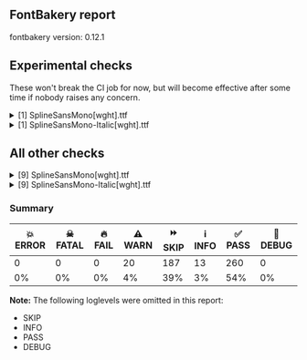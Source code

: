 ## FontBakery report

fontbakery version: 0.12.1



## Experimental checks

These won't break the CI job for now, but will become effective after some time if nobody raises any concern.


<details><summary>[1] SplineSansMono[wght].ttf</summary>
<div>
<details>
    <summary>⚠️ <b>WARN</b> Validate location, size and resolution of article images. <a href="https://fontbakery.readthedocs.io/en/stable/fontbakery/checks/googlefonts.article.html#"></a></summary>
    <div>







* ⚠️ **WARN** <p>Family metadata at fonts/variable does not have an article.</p>
 [code: lacks-article]



</div>
</details>
</div>
</details>

<details><summary>[1] SplineSansMono-Italic[wght].ttf</summary>
<div>
<details>
    <summary>⚠️ <b>WARN</b> Validate location, size and resolution of article images. <a href="https://fontbakery.readthedocs.io/en/stable/fontbakery/checks/googlefonts.article.html#"></a></summary>
    <div>







* ⚠️ **WARN** <p>Family metadata at fonts/variable does not have an article.</p>
 [code: lacks-article]



</div>
</details>
</div>
</details>




## All other checks



<details><summary>[9] SplineSansMono[wght].ttf</summary>
<div>
<details>
    <summary>⚠️ <b>WARN</b> Checking correctness of monospaced metadata. <a href="https://fontbakery.readthedocs.io/en/stable/fontbakery/checks/opentype.name.html#"></a></summary>
    <div>







* ⚠️ **WARN** <p>The OpenType spec recomments at <a href="https://learn.microsoft.com/en-us/typography/opentype/spec/recom#hhea-table">https://learn.microsoft.com/en-us/typography/opentype/spec/recom#hhea-table</a> that hhea.numberOfHMetrics be set to 3 but this font has 555 instead.
Please read <a href="https://github.com/fonttools/fonttools/issues/3014">https://github.com/fonttools/fonttools/issues/3014</a> to decide whether this makes sense for your font.</p>
 [code: bad-numberOfHMetrics]



* ⚠️ **WARN** <p>Font is monospaced but 8 glyphs (1.44%) have a different width. You should check the widths of: ['uni2155.ss18', 'plus.alt', 'equal.alt', 'greaterarrow', 'exclamequal', 'lessergreater', 'greatergreaterarrow', 'equalequalarrow']</p>
 [code: mono-outliers]



</div>
</details>

<details>
    <summary>⚠️ <b>WARN</b> Does the font contain a soft hyphen? <a href="https://fontbakery.readthedocs.io/en/stable/fontbakery/checks/universal.html#"></a></summary>
    <div>







* ⚠️ **WARN** <p>This font has a 'Soft Hyphen' character.</p>
 [code: softhyphen]



</div>
</details>

<details>
    <summary>⚠️ <b>WARN</b> Check font contains no unreachable glyphs <a href="https://fontbakery.readthedocs.io/en/stable/fontbakery/checks/universal.html#"></a></summary>
    <div>







* ⚠️ **WARN** <p>The following glyphs could not be reached by codepoint or substitution rules:</p>
<pre><code>- IJ_acutecomb

- commaturnedabove

- ij_acutecomb
</code></pre>
 [code: unreachable-glyphs]



</div>
</details>

<details>
    <summary>⚠️ <b>WARN</b> Are there any misaligned on-curve points? <a href="https://fontbakery.readthedocs.io/en/stable/fontbakery/checks/outline.html#"></a></summary>
    <div>







* ⚠️ **WARN** <p>The following glyphs have on-curve points which have potentially incorrect y coordinates:</p>
<pre><code>* dollar (U+0024): X=622.0,Y=1.0 (should be at baseline 0?)

* dollar (U+0024): X=622.0,Y=1.0 (should be at baseline 0?)

* nine (U+0039): X=394.0,Y=1452.0 (should be at cap-height 1454?)

* question (U+003F): X=1051.0,Y=1453.0 (should be at cap-height 1454?)

* C (U+0043): X=790.0,Y=0.5 (should be at baseline 0?)

* J (U+004A): X=346.5,Y=2.0 (should be at baseline 0?)

* U (U+0055): X=115.0,Y=1456.0 (should be at cap-height 1454?)

* U (U+0055): X=302.0,Y=1456.0 (should be at cap-height 1454?)

* f (U+0066): X=214.0,Y=1092.0 (should be at x-height 1091?)

* f (U+0066): X=985.0,Y=1092.0 (should be at x-height 1091?)

* j (U+006A): X=702.0,Y=1092.0 (should be at x-height 1091?)

* j (U+006A): X=901.0,Y=1092.0 (should be at x-height 1091?)

* j (U+006A): X=308.0,Y=1092.0 (should be at x-height 1091?)

* j (U+006A): X=901.0,Y=1092.0 (should be at x-height 1091?)

* l (U+006C): X=941.0,Y=0.5 (should be at baseline 0?)

* m (U+006D): X=83.0,Y=1092.0 (should be at x-height 1091?)

* m (U+006D): X=231.0,Y=1092.0 (should be at x-height 1091?)

* n (U+006E): X=192.0,Y=1093.0 (should be at x-height 1091?)

* n (U+006E): X=353.0,Y=1093.0 (should be at x-height 1091?)

* p (U+0070): X=177.0,Y=1092.0 (should be at x-height 1091?)

* p (U+0070): X=360.0,Y=1092.0 (should be at x-height 1091?)

* p (U+0070): X=362.0,Y=-1.0 (should be at baseline 0?)

* r (U+0072): X=106.0,Y=1093.0 (should be at x-height 1091?)

* r (U+0072): X=426.0,Y=1093.0 (should be at x-height 1091?)

* r (U+0072): X=331.0,Y=1093.0 (should be at x-height 1091?)

* r (U+0072): X=492.0,Y=1093.0 (should be at x-height 1091?)

* s (U+0073): X=458.0,Y=-0.5 (should be at baseline 0?)

* t (U+0074): X=916.5,Y=0.5 (should be at baseline 0?)

* t (U+0074): X=134.0,Y=1092.0 (should be at x-height 1091?)

* t (U+0074): X=962.0,Y=1092.0 (should be at x-height 1091?)

* u (U+0075): X=181.0,Y=1092.0 (should be at x-height 1091?)

* u (U+0075): X=366.0,Y=1092.0 (should be at x-height 1091?)

* u (U+0075): X=824.0,Y=1092.0 (should be at x-height 1091?)

* u (U+0075): X=1011.0,Y=1092.0 (should be at x-height 1091?)

* uni00B2 (U+00B2): X=815.0,Y=1455.0 (should be at cap-height 1454?)

* uni00B2 (U+00B2): X=388.0,Y=1453.0 (should be at cap-height 1454?)

* uni00B2 (U+00B2): X=235.0,Y=1453.0 (should be at cap-height 1454?)

* onequarter (U+00BC): X=358.0,Y=1454.5 (should be at cap-height 1454?)

* onequarter (U+00BC): X=397.0,Y=-2.0 (should be at baseline 0?)

* onequarter (U+00BC): X=1036.0,Y=-2.0 (should be at baseline 0?)

* onequarter (U+00BC): X=793.0,Y=-2.0 (should be at baseline 0?)

* onehalf (U+00BD): X=358.0,Y=1454.5 (should be at cap-height 1454?)

* threequarters (U+00BE): X=397.0,Y=-2.0 (should be at baseline 0?)

* threequarters (U+00BE): X=1036.0,Y=-2.0 (should be at baseline 0?)

* threequarters (U+00BE): X=793.0,Y=-2.0 (should be at baseline 0?)

* Ccedilla (U+00C7): X=790.0,Y=0.5 (should be at baseline 0?)

* Ugrave (U+00D9): X=115.0,Y=1456.0 (should be at cap-height 1454?)

* Ugrave (U+00D9): X=302.0,Y=1456.0 (should be at cap-height 1454?)

* Uacute (U+00DA): X=115.0,Y=1456.0 (should be at cap-height 1454?)

* Uacute (U+00DA): X=302.0,Y=1456.0 (should be at cap-height 1454?)

* Ucircumflex (U+00DB): X=115.0,Y=1456.0 (should be at cap-height 1454?)

* Ucircumflex (U+00DB): X=302.0,Y=1456.0 (should be at cap-height 1454?)

* Udieresis (U+00DC): X=115.0,Y=1456.0 (should be at cap-height 1454?)

* Udieresis (U+00DC): X=302.0,Y=1456.0 (should be at cap-height 1454?)

* thorn (U+00FE): X=362.0,Y=-1.0 (should be at baseline 0?)

* Cacute (U+0106): X=790.0,Y=0.5 (should be at baseline 0?)

* Cdotaccent (U+010A): X=790.0,Y=0.5 (should be at baseline 0?)

* Ccaron (U+010C): X=790.0,Y=0.5 (should be at baseline 0?)

* lacute (U+013A): X=941.0,Y=0.5 (should be at baseline 0?)

* uni013C (U+013C): X=941.0,Y=0.5 (should be at baseline 0?)

* lcaron (U+013E): X=941.0,Y=0.5 (should be at baseline 0?)

* ldot (U+0140): X=941.0,Y=0.5 (should be at baseline 0?)

* lslash (U+0142): X=941.0,Y=0.5 (should be at baseline 0?)

* sacute (U+015B): X=458.0,Y=-0.5 (should be at baseline 0?)

* scedilla (U+015F): X=458.0,Y=-0.5 (should be at baseline 0?)

* scaron (U+0161): X=458.0,Y=-0.5 (should be at baseline 0?)

* uni0163 (U+0163): X=916.5,Y=0.5 (should be at baseline 0?)

* tcaron (U+0165): X=916.5,Y=0.5 (should be at baseline 0?)

* tbar (U+0167): X=908.5,Y=-1.0 (should be at baseline 0?)

* Utilde (U+0168): X=115.0,Y=1456.0 (should be at cap-height 1454?)

* Utilde (U+0168): X=302.0,Y=1456.0 (should be at cap-height 1454?)

* Umacron (U+016A): X=115.0,Y=1456.0 (should be at cap-height 1454?)

* Umacron (U+016A): X=302.0,Y=1456.0 (should be at cap-height 1454?)

* Ubreve (U+016C): X=115.0,Y=1456.0 (should be at cap-height 1454?)

* Ubreve (U+016C): X=302.0,Y=1456.0 (should be at cap-height 1454?)

* Uring (U+016E): X=115.0,Y=1456.0 (should be at cap-height 1454?)

* Uring (U+016E): X=302.0,Y=1456.0 (should be at cap-height 1454?)

* Uhungarumlaut (U+0170): X=115.0,Y=1456.0 (should be at cap-height 1454?)

* Uhungarumlaut (U+0170): X=302.0,Y=1456.0 (should be at cap-height 1454?)

* Uogonek (U+0172): X=139.0,Y=1456.0 (should be at cap-height 1454?)

* Uogonek (U+0172): X=330.0,Y=1456.0 (should be at cap-height 1454?)

* uni018F (U+018F): X=427.0,Y=1455.0 (should be at cap-height 1454?)

* uni0219 (U+0219): X=458.0,Y=-0.5 (should be at baseline 0?)

* uni021B (U+021B): X=916.5,Y=0.5 (should be at baseline 0?)

* uni1EE4 (U+1EE4): X=115.0,Y=1456.0 (should be at cap-height 1454?)

* uni1EE4 (U+1EE4): X=302.0,Y=1456.0 (should be at cap-height 1454?)

* quoteleft (U+2018): X=495.0,Y=1453.5 (should be at cap-height 1454?)

* quotesinglbase (U+201A): X=671.0,Y=-2.0 (should be at baseline 0?)

* quotesinglbase (U+201A): X=488.0,Y=-2.0 (should be at baseline 0?)

* quotedblbase (U+201E): X=442.0,Y=-2.0 (should be at baseline 0?)

* quotedblbase (U+201E): X=259.0,Y=-2.0 (should be at baseline 0?)

* quotedblbase (U+201E): X=858.0,Y=-2.0 (should be at baseline 0?)

* quotedblbase (U+201E): X=675.0,Y=-2.0 (should be at baseline 0?)
</code></pre>
 [code: found-misalignments]



</div>
</details>

<details>
    <summary>⚠️ <b>WARN</b> Ensure dotted circle glyph is present and can attach marks. <a href="https://fontbakery.readthedocs.io/en/stable/fontbakery/checks/shaping.html#"></a></summary>
    <div>







* ⚠️ **WARN** <p>No dotted circle glyph present</p>
 [code: missing-dotted-circle]



</div>
</details>

<details>
    <summary>⚠️ <b>WARN</b> Ensure soft_dotted characters lose their dot when combined with marks that replace the dot. <a href="https://fontbakery.readthedocs.io/en/stable/fontbakery/checks/shaping.html#"></a></summary>
    <div>







* ⚠️ **WARN** <p>The dot of soft dotted characters used in orthographies <em>must</em> disappear in the following strings: į̀ į́ į̂ į̃ į̄ į̌ ị̀ ị́ ị̂ ị̃ ị̄</p>
<p>The dot of soft dotted characters <em>should</em> disappear in other cases, for example: i̦̇ i̦̊ i̦̋ ǐ̦ i̦̒ j̦̀ j̦́ ĵ̦ j̦̃ j̦̄ j̦̆ j̦̇ j̦̈ j̦̊ j̦̋ ǰ̦ j̦̒ į̆ į̇ į̈</p>
<p>Your font fully covers the following languages that require the soft-dotted feature: Lithuanian (Latn, 2,357,094 speakers), Dutch (Latn, 31,709,104 speakers).</p>
<p>Your font does <em>not</em> cover the following languages that require the soft-dotted feature: Zapotec (Latn, 490,000 speakers), Dan (Latn, 1,099,244 speakers), Makaa (Latn, 221,000 speakers), Koonzime (Latn, 40,000 speakers), Ukrainian (Cyrl, 29,273,587 speakers), Ekpeye (Latn, 226,000 speakers), Mango (Latn, 77,000 speakers), Southern Kisi (Latn, 360,000 speakers), Ejagham (Latn, 120,000 speakers), Bete-Bendi (Latn, 100,000 speakers), Ijo, Southeast (Latn, 2,471,000 speakers), Igbo (Latn, 27,823,640 speakers), Bafut (Latn, 158,146 speakers), Nzakara (Latn, 50,000 speakers), Ma’di (Latn, 584,000 speakers), Mfumte (Latn, 79,000 speakers), Dii (Latn, 71,000 speakers), Kom (Latn, 360,685 speakers), Basaa (Latn, 332,940 speakers), Sar (Latn, 500,000 speakers), Aghem (Latn, 38,843 speakers), Mundani (Latn, 34,000 speakers), Nateni (Latn, 100,000 speakers), Gulay (Latn, 250,478 speakers), South Central Banda (Latn, 244,000 speakers), Lugbara (Latn, 2,200,000 speakers), Ebira (Latn, 2,200,000 speakers), Avokaya (Latn, 100,000 speakers), Belarusian (Cyrl, 10,064,517 speakers), Cicipu (Latn, 44,000 speakers), Navajo (Latn, 166,319 speakers), Fur (Latn, 1,230,163 speakers), Ngbaka (Latn, 1,020,000 speakers), Kpelle, Guinea (Latn, 622,000 speakers), Yala (Latn, 200,000 speakers).</p>
 [code: soft-dotted]



</div>
</details>

<details>
    <summary>⚠️ <b>WARN</b> Check for codepoints not covered by METADATA subsets. <a href="https://fontbakery.readthedocs.io/en/stable/fontbakery/checks/googlefonts.subsets.html#"></a></summary>
    <div>







* ⚠️ **WARN** <p>The following codepoints supported by the font are not covered by
any subsets defined in the font's metadata file, and will never
be served. You can solve this by either manually adding additional
subset declarations to METADATA.pb, or by editing the glyphset
definitions.</p>
<ul>
<li>U+02C7 CARON: try adding one of: tifinagh, yi, canadian-aboriginal</li>
<li>U+02D8 BREVE: try adding one of: yi, canadian-aboriginal</li>
<li>U+02D9 DOT ABOVE: try adding one of: yi, canadian-aboriginal</li>
<li>U+02DB OGONEK: try adding one of: yi, canadian-aboriginal</li>
<li>U+02DD DOUBLE ACUTE ACCENT: not included in any glyphset definition</li>
<li>U+0302 COMBINING CIRCUMFLEX ACCENT: try adding one of: tifinagh, coptic, math, cherokee</li>
<li>U+0306 COMBINING BREVE: try adding one of: old-permic, tifinagh</li>
<li>U+0307 COMBINING DOT ABOVE: try adding one of: old-permic, malayalam, tai-le, canadian-aboriginal, syriac, tifinagh, coptic, math</li>
<li>U+030A COMBINING RING ABOVE: try adding syriac</li>
<li>U+030B COMBINING DOUBLE ACUTE ACCENT: try adding one of: osage, cherokee</li>
<li>U+030C COMBINING CARON: try adding one of: tai-le, cherokee</li>
<li>U+0312 COMBINING TURNED COMMA ABOVE: not included in any glyphset definition</li>
<li>U+0326 COMBINING COMMA BELOW: not included in any glyphset definition</li>
<li>U+0327 COMBINING CEDILLA: not included in any glyphset definition</li>
<li>U+0328 COMBINING OGONEK: not included in any glyphset definition</li>
<li>U+032D COMBINING CIRCUMFLEX ACCENT BELOW: try adding syriac</li>
<li>U+0331 COMBINING MACRON BELOW: try adding one of: caucasian-albanian, cherokee, gothic, syriac, tifinagh</li>
<li>U+1ECA LATIN CAPITAL LETTER I WITH DOT BELOW: try adding vietnamese</li>
<li>U+1ECB LATIN SMALL LETTER I WITH DOT BELOW: try adding vietnamese</li>
<li>U+1ECC LATIN CAPITAL LETTER O WITH DOT BELOW: try adding vietnamese</li>
<li>U+1ECD LATIN SMALL LETTER O WITH DOT BELOW: try adding vietnamese</li>
<li>U+1EE4 LATIN CAPITAL LETTER U WITH DOT BELOW: try adding vietnamese</li>
<li>U+1EE5 LATIN SMALL LETTER U WITH DOT BELOW: try adding vietnamese</li>
<li>U+2021 DOUBLE DAGGER: try adding adlam</li>
<li>U+2070 SUPERSCRIPT ZERO: not included in any glyphset definition</li>
<li>U+2075 SUPERSCRIPT FIVE: not included in any glyphset definition</li>
<li>U+2076 SUPERSCRIPT SIX: not included in any glyphset definition</li>
<li>U+2077 SUPERSCRIPT SEVEN: not included in any glyphset definition</li>
<li>U+2078 SUPERSCRIPT EIGHT: not included in any glyphset definition</li>
<li>U+2079 SUPERSCRIPT NINE: not included in any glyphset definition</li>
<li>U+2080 SUBSCRIPT ZERO: not included in any glyphset definition</li>
<li>U+2081 SUBSCRIPT ONE: not included in any glyphset definition</li>
<li>U+2082 SUBSCRIPT TWO: not included in any glyphset definition</li>
<li>U+2083 SUBSCRIPT THREE: not included in any glyphset definition</li>
<li>U+2084 SUBSCRIPT FOUR: not included in any glyphset definition</li>
<li>U+2085 SUBSCRIPT FIVE: not included in any glyphset definition</li>
<li>U+2086 SUBSCRIPT SIX: not included in any glyphset definition</li>
<li>U+2087 SUBSCRIPT SEVEN: not included in any glyphset definition</li>
<li>U+2088 SUBSCRIPT EIGHT: not included in any glyphset definition</li>
<li>U+2089 SUBSCRIPT NINE: not included in any glyphset definition</li>
<li>U+212E ESTIMATED SYMBOL: not included in any glyphset definition</li>
<li>U+221E INFINITY: try adding math</li>
<li>U+2248 ALMOST EQUAL TO: try adding math</li>
<li>U+FB01 LATIN SMALL LIGATURE FI: not included in any glyphset definition</li>
<li>U+FB02 LATIN SMALL LIGATURE FL: not included in any glyphset definition</li>
</ul>
<p>Or you can add the above codepoints to one of the subsets supported by the font: <code>cyrillic-ext</code>, <code>greek-ext</code>, <code>latin</code>, <code>latin-ext</code></p>
 [code: unreachable-subsetting]



</div>
</details>

<details>
    <summary>⚠️ <b>WARN</b> Ensure fonts have ScriptLangTags declared on the 'meta' table. <a href="https://fontbakery.readthedocs.io/en/stable/fontbakery/checks/googlefonts.meta.html#"></a></summary>
    <div>







* ⚠️ **WARN** <p>This font file does not have a 'meta' table.</p>
 [code: lacks-meta-table]



</div>
</details>

<details>
    <summary>⚠️ <b>WARN</b> Ensure Stylistic Sets have description. <a href="https://fontbakery.readthedocs.io/en/stable/fontbakery/checks/googlefonts.gsub.html#"></a></summary>
    <div>







* ⚠️ **WARN** <p>The stylistic set ss01 lacks a description string on the 'name' table.</p>
 [code: missing-description]



* ⚠️ **WARN** <p>The stylistic set ss02 lacks a description string on the 'name' table.</p>
 [code: missing-description]



* ⚠️ **WARN** <p>The stylistic set ss03 lacks a description string on the 'name' table.</p>
 [code: missing-description]



* ⚠️ **WARN** <p>The stylistic set ss04 lacks a description string on the 'name' table.</p>
 [code: missing-description]



* ⚠️ **WARN** <p>The stylistic set ss05 lacks a description string on the 'name' table.</p>
 [code: missing-description]



* ⚠️ **WARN** <p>The stylistic set ss06 lacks a description string on the 'name' table.</p>
 [code: missing-description]



* ⚠️ **WARN** <p>The stylistic set ss07 lacks a description string on the 'name' table.</p>
 [code: missing-description]



* ⚠️ **WARN** <p>The stylistic set ss08 lacks a description string on the 'name' table.</p>
 [code: missing-description]



* ⚠️ **WARN** <p>The stylistic set ss09 lacks a description string on the 'name' table.</p>
 [code: missing-description]



* ⚠️ **WARN** <p>The stylistic set ss10 lacks a description string on the 'name' table.</p>
 [code: missing-description]



* ⚠️ **WARN** <p>The stylistic set ss11 lacks a description string on the 'name' table.</p>
 [code: missing-description]



* ⚠️ **WARN** <p>The stylistic set ss12 lacks a description string on the 'name' table.</p>
 [code: missing-description]



* ⚠️ **WARN** <p>The stylistic set ss14 lacks a description string on the 'name' table.</p>
 [code: missing-description]



* ⚠️ **WARN** <p>The stylistic set ss15 lacks a description string on the 'name' table.</p>
 [code: missing-description]



* ⚠️ **WARN** <p>The stylistic set ss16 lacks a description string on the 'name' table.</p>
 [code: missing-description]



* ⚠️ **WARN** <p>The stylistic set ss17 lacks a description string on the 'name' table.</p>
 [code: missing-description]



* ⚠️ **WARN** <p>The stylistic set ss18 lacks a description string on the 'name' table.</p>
 [code: missing-description]



* ⚠️ **WARN** <p>The stylistic set ss19 lacks a description string on the 'name' table.</p>
 [code: missing-description]



</div>
</details>
</div>
</details>

<details><summary>[9] SplineSansMono-Italic[wght].ttf</summary>
<div>
<details>
    <summary>⚠️ <b>WARN</b> Checking correctness of monospaced metadata. <a href="https://fontbakery.readthedocs.io/en/stable/fontbakery/checks/opentype.name.html#"></a></summary>
    <div>







* ⚠️ **WARN** <p>The OpenType spec recomments at <a href="https://learn.microsoft.com/en-us/typography/opentype/spec/recom#hhea-table">https://learn.microsoft.com/en-us/typography/opentype/spec/recom#hhea-table</a> that hhea.numberOfHMetrics be set to 3 but this font has 626 instead.
Please read <a href="https://github.com/fonttools/fonttools/issues/3014">https://github.com/fonttools/fonttools/issues/3014</a> to decide whether this makes sense for your font.</p>
 [code: bad-numberOfHMetrics]



* ⚠️ **WARN** <p>Font is monospaced but 18 glyphs (2.87%) have a different width. You should check the widths of: ['a', 'aacute', 'abreve', 'acircumflex', 'adieresis', 'agrave', 'amacron', 'aogonek', 'aring', 'aringacute', 'atilde', 'plus.alt', 'equal.alt', 'greaterarrow', 'exclamequal', 'lessergreater', 'greatergreaterarrow', 'equalequalarrow']</p>
 [code: mono-outliers]



</div>
</details>

<details>
    <summary>⚠️ <b>WARN</b> Does the font contain a soft hyphen? <a href="https://fontbakery.readthedocs.io/en/stable/fontbakery/checks/universal.html#"></a></summary>
    <div>







* ⚠️ **WARN** <p>This font has a 'Soft Hyphen' character.</p>
 [code: softhyphen]



</div>
</details>

<details>
    <summary>⚠️ <b>WARN</b> Check font contains no unreachable glyphs <a href="https://fontbakery.readthedocs.io/en/stable/fontbakery/checks/universal.html#"></a></summary>
    <div>







* ⚠️ **WARN** <p>The following glyphs could not be reached by codepoint or substitution rules:</p>
<pre><code>- IJ_acutecomb

- commaturnedabove

- ij_acutecomb

- uni2153.ss19

- uni2154.ss19

- uni2159.ss19
</code></pre>
 [code: unreachable-glyphs]



</div>
</details>

<details>
    <summary>⚠️ <b>WARN</b> Are there any misaligned on-curve points? <a href="https://fontbakery.readthedocs.io/en/stable/fontbakery/checks/outline.html#"></a></summary>
    <div>







* ⚠️ **WARN** <p>The following glyphs have on-curve points which have potentially incorrect y coordinates:</p>
<pre><code>* dollar (U+0024): X=543.0,Y=1.0 (should be at baseline 0?)

* dollar (U+0024): X=543.0,Y=1.0 (should be at baseline 0?)

* C (U+0043): X=735.0,Y=0.5 (should be at baseline 0?)

* U (U+0055): X=232.0,Y=1456.0 (should be at cap-height 1454?)

* U (U+0055): X=418.0,Y=1456.0 (should be at cap-height 1454?)

* a (U+0061): X=988.0,Y=1091.5 (should be at x-height 1091?)

* d (U+0064): X=1016.5,Y=1091.5 (should be at x-height 1091?)

* f (U+0066): X=239.0,Y=1092.0 (should be at x-height 1091?)

* f (U+0066): X=1063.0,Y=1092.0 (should be at x-height 1091?)

* i (U+0069): X=911.5,Y=0.5 (should be at baseline 0?)

* j (U+006A): X=710.0,Y=1092.0 (should be at x-height 1091?)

* j (U+006A): X=909.0,Y=1092.0 (should be at x-height 1091?)

* j (U+006A): X=313.0,Y=1092.0 (should be at x-height 1091?)

* j (U+006A): X=909.0,Y=1092.0 (should be at x-height 1091?)

* j (U+006A): X=998.0,Y=1456.0 (should be at cap-height 1454?)

* n (U+006E): X=248.0,Y=1093.0 (should be at x-height 1091?)

* n (U+006E): X=411.0,Y=1093.0 (should be at x-height 1091?)

* p (U+0070): X=340.5,Y=-1.0 (should be at baseline 0?)

* p (U+0070): X=230.0,Y=1092.0 (should be at x-height 1091?)

* p (U+0070): X=413.0,Y=1092.0 (should be at x-height 1091?)

* p (U+0070): X=281.0,Y=-1.0 (should be at baseline 0?)

* q (U+0071): X=1006.5,Y=1091.5 (should be at x-height 1091?)

* r (U+0072): X=165.0,Y=1093.0 (should be at x-height 1091?)

* r (U+0072): X=555.0,Y=1093.0 (should be at x-height 1091?)

* r (U+0072): X=555.0,Y=1093.0 (should be at x-height 1091?)

* s (U+0073): X=406.5,Y=-0.5 (should be at baseline 0?)

* t (U+0074): X=147.0,Y=1092.0 (should be at x-height 1091?)

* t (U+0074): X=999.0,Y=1092.0 (should be at x-height 1091?)

* u (U+0075): X=252.0,Y=1092.0 (should be at x-height 1091?)

* u (U+0075): X=437.0,Y=1092.0 (should be at x-height 1091?)

* u (U+0075): X=895.0,Y=1092.0 (should be at x-height 1091?)

* u (U+0075): X=1082.0,Y=1092.0 (should be at x-height 1091?)

* ordfeminine (U+00AA): X=862.0,Y=1456.0 (should be at cap-height 1454?)

* uni00B2 (U+00B2): X=896.0,Y=1455.0 (should be at cap-height 1454?)

* uni00B5 (U+00B5): X=426.0,Y=2.0 (should be at baseline 0?)

* onequarter (U+00BC): X=325.0,Y=-2.0 (should be at baseline 0?)

* onequarter (U+00BC): X=970.0,Y=-2.0 (should be at baseline 0?)

* onequarter (U+00BC): X=727.0,Y=-2.0 (should be at baseline 0?)

* threequarters (U+00BE): X=325.0,Y=-2.0 (should be at baseline 0?)

* threequarters (U+00BE): X=970.0,Y=-2.0 (should be at baseline 0?)

* threequarters (U+00BE): X=727.0,Y=-2.0 (should be at baseline 0?)

* Ccedilla (U+00C7): X=735.0,Y=0.5 (should be at baseline 0?)

* Ugrave (U+00D9): X=232.0,Y=1456.0 (should be at cap-height 1454?)

* Ugrave (U+00D9): X=418.0,Y=1456.0 (should be at cap-height 1454?)

* Uacute (U+00DA): X=232.0,Y=1456.0 (should be at cap-height 1454?)

* Uacute (U+00DA): X=418.0,Y=1456.0 (should be at cap-height 1454?)

* Ucircumflex (U+00DB): X=232.0,Y=1456.0 (should be at cap-height 1454?)

* Ucircumflex (U+00DB): X=418.0,Y=1456.0 (should be at cap-height 1454?)

* Udieresis (U+00DC): X=232.0,Y=1456.0 (should be at cap-height 1454?)

* Udieresis (U+00DC): X=418.0,Y=1456.0 (should be at cap-height 1454?)

* germandbls (U+00DF): X=390.5,Y=1452.5 (should be at cap-height 1454?)

* igrave (U+00EC): X=911.5,Y=0.5 (should be at baseline 0?)

* iacute (U+00ED): X=911.5,Y=0.5 (should be at baseline 0?)

* icircumflex (U+00EE): X=911.5,Y=0.5 (should be at baseline 0?)

* idieresis (U+00EF): X=911.5,Y=0.5 (should be at baseline 0?)

* Cacute (U+0106): X=735.0,Y=0.5 (should be at baseline 0?)

* Cdotaccent (U+010A): X=735.0,Y=0.5 (should be at baseline 0?)

* Ccaron (U+010C): X=735.0,Y=0.5 (should be at baseline 0?)

* itilde (U+0129): X=911.5,Y=0.5 (should be at baseline 0?)

* imacron (U+012B): X=911.5,Y=0.5 (should be at baseline 0?)

* ibreve (U+012D): X=911.5,Y=0.5 (should be at baseline 0?)

* iogonek (U+012F): X=911.5,Y=0.5 (should be at baseline 0?)

* dotlessi (U+0131): X=911.5,Y=0.5 (should be at baseline 0?)

* ij (U+0133): X=591.5,Y=0.5 (should be at baseline 0?)

* sacute (U+015B): X=406.5,Y=-0.5 (should be at baseline 0?)

* scedilla (U+015F): X=406.5,Y=-0.5 (should be at baseline 0?)

* scaron (U+0161): X=406.5,Y=-0.5 (should be at baseline 0?)

* Utilde (U+0168): X=232.0,Y=1456.0 (should be at cap-height 1454?)

* Utilde (U+0168): X=418.0,Y=1456.0 (should be at cap-height 1454?)

* Umacron (U+016A): X=232.0,Y=1456.0 (should be at cap-height 1454?)

* Umacron (U+016A): X=418.0,Y=1456.0 (should be at cap-height 1454?)

* Ubreve (U+016C): X=232.0,Y=1456.0 (should be at cap-height 1454?)

* Ubreve (U+016C): X=418.0,Y=1456.0 (should be at cap-height 1454?)

* Uring (U+016E): X=232.0,Y=1456.0 (should be at cap-height 1454?)

* Uring (U+016E): X=418.0,Y=1456.0 (should be at cap-height 1454?)

* Uhungarumlaut (U+0170): X=232.0,Y=1456.0 (should be at cap-height 1454?)

* Uhungarumlaut (U+0170): X=418.0,Y=1456.0 (should be at cap-height 1454?)

* Uogonek (U+0172): X=232.0,Y=1456.0 (should be at cap-height 1454?)

* Uogonek (U+0172): X=418.0,Y=1456.0 (should be at cap-height 1454?)

* Uogonek (U+0172): X=562.0,Y=1.0 (should be at baseline 0?)

* Uogonek (U+0172): X=701.0,Y=1.0 (should be at baseline 0?)

* uni0219 (U+0219): X=406.5,Y=-0.5 (should be at baseline 0?)

* uni1ECB (U+1ECB): X=911.5,Y=0.5 (should be at baseline 0?)

* uni1EE4 (U+1EE4): X=232.0,Y=1456.0 (should be at cap-height 1454?)

* uni1EE4 (U+1EE4): X=418.0,Y=1456.0 (should be at cap-height 1454?)

* quoteleft (U+2018): X=617.0,Y=1453.0 (should be at cap-height 1454?)

* quotesinglbase (U+201A): X=574.0,Y=-2.0 (should be at baseline 0?)

* quotesinglbase (U+201A): X=391.0,Y=-2.0 (should be at baseline 0?)

* quotedblbase (U+201E): X=371.0,Y=-2.0 (should be at baseline 0?)

* quotedblbase (U+201E): X=188.0,Y=-2.0 (should be at baseline 0?)

* quotedblbase (U+201E): X=788.0,Y=-2.0 (should be at baseline 0?)

* quotedblbase (U+201E): X=605.0,Y=-2.0 (should be at baseline 0?)

* ellipsis (U+2026): X=26.5,Y=2.0 (should be at baseline 0?)

* ellipsis (U+2026): X=845.5,Y=2.0 (should be at baseline 0?)

* ellipsis (U+2026): X=436.0,Y=2.0 (should be at baseline 0?)

* uni2078 (U+2078): X=860.5,Y=1453.0 (should be at cap-height 1454?)

* uni2080 (U+2080): X=293.0,Y=-2.0 (should be at baseline 0?)

* uni2083 (U+2083): X=543.0,Y=2.0 (should be at baseline 0?)

* uni2083 (U+2083): X=415.0,Y=2.0 (should be at baseline 0?)

* uni2086 (U+2086): X=335.0,Y=-1.0 (should be at baseline 0?)
</code></pre>
 [code: found-misalignments]



</div>
</details>

<details>
    <summary>⚠️ <b>WARN</b> Ensure dotted circle glyph is present and can attach marks. <a href="https://fontbakery.readthedocs.io/en/stable/fontbakery/checks/shaping.html#"></a></summary>
    <div>







* ⚠️ **WARN** <p>No dotted circle glyph present</p>
 [code: missing-dotted-circle]



</div>
</details>

<details>
    <summary>⚠️ <b>WARN</b> Ensure soft_dotted characters lose their dot when combined with marks that replace the dot. <a href="https://fontbakery.readthedocs.io/en/stable/fontbakery/checks/shaping.html#"></a></summary>
    <div>







* ⚠️ **WARN** <p>The dot of soft dotted characters used in orthographies <em>must</em> disappear in the following strings: į̀ į́ į̂ į̃ į̄ į̌ ị̀ ị́ ị̂ ị̃ ị̄</p>
<p>The dot of soft dotted characters <em>should</em> disappear in other cases, for example: i̦̇ i̦̊ i̦̋ ǐ̦ i̦̒ j̦̀ j̦́ ĵ̦ j̦̃ j̦̄ j̦̆ j̦̇ j̦̈ j̦̊ j̦̋ ǰ̦ j̦̒ į̆ į̇ į̈</p>
<p>Your font fully covers the following languages that require the soft-dotted feature: Lithuanian (Latn, 2,357,094 speakers), Dutch (Latn, 31,709,104 speakers).</p>
<p>Your font does <em>not</em> cover the following languages that require the soft-dotted feature: Zapotec (Latn, 490,000 speakers), Dan (Latn, 1,099,244 speakers), Makaa (Latn, 221,000 speakers), Koonzime (Latn, 40,000 speakers), Ukrainian (Cyrl, 29,273,587 speakers), Ekpeye (Latn, 226,000 speakers), Mango (Latn, 77,000 speakers), Southern Kisi (Latn, 360,000 speakers), Ejagham (Latn, 120,000 speakers), Bete-Bendi (Latn, 100,000 speakers), Ijo, Southeast (Latn, 2,471,000 speakers), Igbo (Latn, 27,823,640 speakers), Bafut (Latn, 158,146 speakers), Nzakara (Latn, 50,000 speakers), Ma’di (Latn, 584,000 speakers), Mfumte (Latn, 79,000 speakers), Dii (Latn, 71,000 speakers), Kom (Latn, 360,685 speakers), Basaa (Latn, 332,940 speakers), Sar (Latn, 500,000 speakers), Aghem (Latn, 38,843 speakers), Mundani (Latn, 34,000 speakers), Nateni (Latn, 100,000 speakers), Gulay (Latn, 250,478 speakers), South Central Banda (Latn, 244,000 speakers), Lugbara (Latn, 2,200,000 speakers), Ebira (Latn, 2,200,000 speakers), Avokaya (Latn, 100,000 speakers), Belarusian (Cyrl, 10,064,517 speakers), Cicipu (Latn, 44,000 speakers), Navajo (Latn, 166,319 speakers), Fur (Latn, 1,230,163 speakers), Ngbaka (Latn, 1,020,000 speakers), Kpelle, Guinea (Latn, 622,000 speakers), Yala (Latn, 200,000 speakers).</p>
 [code: soft-dotted]



</div>
</details>

<details>
    <summary>⚠️ <b>WARN</b> Check for codepoints not covered by METADATA subsets. <a href="https://fontbakery.readthedocs.io/en/stable/fontbakery/checks/googlefonts.subsets.html#"></a></summary>
    <div>







* ⚠️ **WARN** <p>The following codepoints supported by the font are not covered by
any subsets defined in the font's metadata file, and will never
be served. You can solve this by either manually adding additional
subset declarations to METADATA.pb, or by editing the glyphset
definitions.</p>
<ul>
<li>U+02C7 CARON: try adding one of: tifinagh, yi, canadian-aboriginal</li>
<li>U+02D8 BREVE: try adding one of: yi, canadian-aboriginal</li>
<li>U+02D9 DOT ABOVE: try adding one of: yi, canadian-aboriginal</li>
<li>U+02DB OGONEK: try adding one of: yi, canadian-aboriginal</li>
<li>U+02DD DOUBLE ACUTE ACCENT: not included in any glyphset definition</li>
<li>U+0302 COMBINING CIRCUMFLEX ACCENT: try adding one of: tifinagh, coptic, math, cherokee</li>
<li>U+0306 COMBINING BREVE: try adding one of: old-permic, tifinagh</li>
<li>U+0307 COMBINING DOT ABOVE: try adding one of: old-permic, malayalam, tai-le, canadian-aboriginal, syriac, tifinagh, coptic, math</li>
<li>U+030A COMBINING RING ABOVE: try adding syriac</li>
<li>U+030B COMBINING DOUBLE ACUTE ACCENT: try adding one of: osage, cherokee</li>
<li>U+030C COMBINING CARON: try adding one of: tai-le, cherokee</li>
<li>U+0312 COMBINING TURNED COMMA ABOVE: not included in any glyphset definition</li>
<li>U+0326 COMBINING COMMA BELOW: not included in any glyphset definition</li>
<li>U+0327 COMBINING CEDILLA: not included in any glyphset definition</li>
<li>U+0328 COMBINING OGONEK: not included in any glyphset definition</li>
<li>U+032D COMBINING CIRCUMFLEX ACCENT BELOW: try adding syriac</li>
<li>U+0331 COMBINING MACRON BELOW: try adding one of: caucasian-albanian, cherokee, gothic, syriac, tifinagh</li>
<li>U+1ECA LATIN CAPITAL LETTER I WITH DOT BELOW: try adding vietnamese</li>
<li>U+1ECB LATIN SMALL LETTER I WITH DOT BELOW: try adding vietnamese</li>
<li>U+1ECC LATIN CAPITAL LETTER O WITH DOT BELOW: try adding vietnamese</li>
<li>U+1ECD LATIN SMALL LETTER O WITH DOT BELOW: try adding vietnamese</li>
<li>U+1EE4 LATIN CAPITAL LETTER U WITH DOT BELOW: try adding vietnamese</li>
<li>U+1EE5 LATIN SMALL LETTER U WITH DOT BELOW: try adding vietnamese</li>
<li>U+2021 DOUBLE DAGGER: try adding adlam</li>
<li>U+2070 SUPERSCRIPT ZERO: not included in any glyphset definition</li>
<li>U+2075 SUPERSCRIPT FIVE: not included in any glyphset definition</li>
<li>U+2076 SUPERSCRIPT SIX: not included in any glyphset definition</li>
<li>U+2077 SUPERSCRIPT SEVEN: not included in any glyphset definition</li>
<li>U+2078 SUPERSCRIPT EIGHT: not included in any glyphset definition</li>
<li>U+2079 SUPERSCRIPT NINE: not included in any glyphset definition</li>
<li>U+2080 SUBSCRIPT ZERO: not included in any glyphset definition</li>
<li>U+2081 SUBSCRIPT ONE: not included in any glyphset definition</li>
<li>U+2082 SUBSCRIPT TWO: not included in any glyphset definition</li>
<li>U+2083 SUBSCRIPT THREE: not included in any glyphset definition</li>
<li>U+2084 SUBSCRIPT FOUR: not included in any glyphset definition</li>
<li>U+2085 SUBSCRIPT FIVE: not included in any glyphset definition</li>
<li>U+2086 SUBSCRIPT SIX: not included in any glyphset definition</li>
<li>U+2087 SUBSCRIPT SEVEN: not included in any glyphset definition</li>
<li>U+2088 SUBSCRIPT EIGHT: not included in any glyphset definition</li>
<li>U+2089 SUBSCRIPT NINE: not included in any glyphset definition</li>
<li>U+212E ESTIMATED SYMBOL: not included in any glyphset definition</li>
<li>U+221E INFINITY: try adding math</li>
<li>U+2248 ALMOST EQUAL TO: try adding math</li>
<li>U+FB01 LATIN SMALL LIGATURE FI: not included in any glyphset definition</li>
<li>U+FB02 LATIN SMALL LIGATURE FL: not included in any glyphset definition</li>
</ul>
<p>Or you can add the above codepoints to one of the subsets supported by the font: <code>cyrillic-ext</code>, <code>greek-ext</code>, <code>latin</code>, <code>latin-ext</code></p>
 [code: unreachable-subsetting]



</div>
</details>

<details>
    <summary>⚠️ <b>WARN</b> Ensure fonts have ScriptLangTags declared on the 'meta' table. <a href="https://fontbakery.readthedocs.io/en/stable/fontbakery/checks/googlefonts.meta.html#"></a></summary>
    <div>







* ⚠️ **WARN** <p>This font file does not have a 'meta' table.</p>
 [code: lacks-meta-table]



</div>
</details>

<details>
    <summary>⚠️ <b>WARN</b> Ensure Stylistic Sets have description. <a href="https://fontbakery.readthedocs.io/en/stable/fontbakery/checks/googlefonts.gsub.html#"></a></summary>
    <div>







* ⚠️ **WARN** <p>The stylistic set ss01 lacks a description string on the 'name' table.</p>
 [code: missing-description]



* ⚠️ **WARN** <p>The stylistic set ss02 lacks a description string on the 'name' table.</p>
 [code: missing-description]



* ⚠️ **WARN** <p>The stylistic set ss03 lacks a description string on the 'name' table.</p>
 [code: missing-description]



* ⚠️ **WARN** <p>The stylistic set ss04 lacks a description string on the 'name' table.</p>
 [code: missing-description]



* ⚠️ **WARN** <p>The stylistic set ss06 lacks a description string on the 'name' table.</p>
 [code: missing-description]



* ⚠️ **WARN** <p>The stylistic set ss07 lacks a description string on the 'name' table.</p>
 [code: missing-description]



* ⚠️ **WARN** <p>The stylistic set ss08 lacks a description string on the 'name' table.</p>
 [code: missing-description]



* ⚠️ **WARN** <p>The stylistic set ss09 lacks a description string on the 'name' table.</p>
 [code: missing-description]



* ⚠️ **WARN** <p>The stylistic set ss10 lacks a description string on the 'name' table.</p>
 [code: missing-description]



* ⚠️ **WARN** <p>The stylistic set ss11 lacks a description string on the 'name' table.</p>
 [code: missing-description]



* ⚠️ **WARN** <p>The stylistic set ss12 lacks a description string on the 'name' table.</p>
 [code: missing-description]



* ⚠️ **WARN** <p>The stylistic set ss14 lacks a description string on the 'name' table.</p>
 [code: missing-description]



* ⚠️ **WARN** <p>The stylistic set ss15 lacks a description string on the 'name' table.</p>
 [code: missing-description]



* ⚠️ **WARN** <p>The stylistic set ss16 lacks a description string on the 'name' table.</p>
 [code: missing-description]



* ⚠️ **WARN** <p>The stylistic set ss17 lacks a description string on the 'name' table.</p>
 [code: missing-description]



* ⚠️ **WARN** <p>The stylistic set ss18 lacks a description string on the 'name' table.</p>
 [code: missing-description]



* ⚠️ **WARN** <p>The stylistic set ss19 lacks a description string on the 'name' table.</p>
 [code: missing-description]



</div>
</details>
</div>
</details>




### Summary

| 💥 ERROR | ☠ FATAL | 🔥 FAIL | ⚠️ WARN | ⏩ SKIP | ℹ️ INFO | ✅ PASS | 🔎 DEBUG | 
| ---|---|---|---|---|---|---|---|
| 0 | 0 | 0 | 20 | 187 | 13 | 260 | 0 | 
| 0% | 0% | 0% | 4% | 39% | 3% | 54% | 0% | 



**Note:** The following loglevels were omitted in this report:


* SKIP
* INFO
* PASS
* DEBUG
